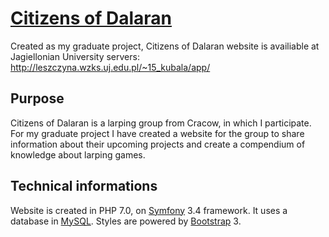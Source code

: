 # [Citizens of Dalaran](http://leszczyna.wzks.uj.edu.pl/~15_kubala/app/)
Created as my graduate project, Citizens of Dalaran website is availiable at Jagiellonian University servers: http://leszczyna.wzks.uj.edu.pl/~15_kubala/app/

## Purpose
Citizens of Dalaran is a larping group from Cracow, in which I participate. For my graduate project I have created a website for the group to share information about their upcoming projects and create a compendium of knowledge about larping games.

## Technical informations
Website is created in PHP 7.0, on [Symfony](https://symfony.com/) 3.4 framework. It uses a database in [MySQL](https://www.mysql.com/). Styles are powered by [Bootstrap](https://getbootstrap.com/) 3.
